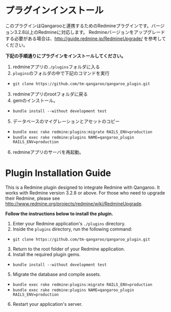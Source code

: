 # プラグインインストール #
このプラグインはQangarooと連携するためのRedmineプラグインです。バージョン3.2.8以上のRedmineに対応します。
Redmineバージョンをアップグレードする必要がある場合は、http://guide.redmine.jp/RedmineUpgrade/ を参考してください。

**下記の手順通りにプラグインをインストールしてください。**
1. redmineアプリの`./plugins`フォルダに入る
2. `plugins`のフォルダの中で下記のコマンドを実行
  * `git clone https://github.com/tm-qangaroo/qangaroo_plugin.git`
3. redmineアプリのrootフォルダに戻る
4. gemのインストール。
  * `bundle install --without development test`
5. データベースのマイグレーションとアセットのコピー
  * `bundle exec rake redmine:plugins:migrate RAILS_ENV=production`
  * `bundle exec rake redmine:plugins NAME=qangaroo_plugin RAILS_ENV=production`
6. redmineアプリのサーバを再起動。

# Plugin Installation Guide #
This is a Redmine plugin designed to integrate Redmine with Qangaroo. It works with Redmine version 3.2.8 or above.
For those who need to upgrade their Redmine, please see http://www.redmine.org/projects/redmine/wiki/RedmineUpgrade.

**Follow the instructions below to install the plugin.**
1. Enter your Redmine application's `./plugins` directory.
2. Inside the `plugins` directory, run the following command:
  * `git clone https://github.com/tm-qangaroo/qangaroo_plugin.git`
3. Return to the root folder of your Redmine application.
4. Install the required plugin gems.
  * `bundle install --without development test`
5. Migrate the database and compile assets.
  * `bundle exec rake redmine:plugins:migrate RAILS_ENV=production`
  * `bundle exec rake redmine:plugins NAME=qangaroo_plugin RAILS_ENV=production`
6. Restart your application's server.
